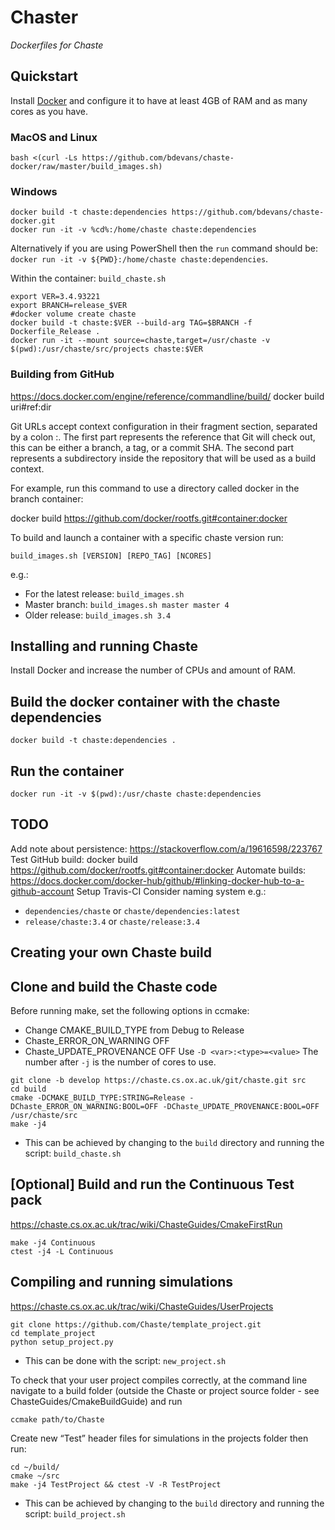 Chaster
=======

*Dockerfiles for Chaste*

Quickstart
----------

Install [Docker](https://www.docker.com) and configure it to have at least 4GB of RAM and as many cores as you have.

### MacOS and Linux
`bash <(curl -Ls https://github.com/bdevans/chaste-docker/raw/master/build_images.sh)`

### Windows
```
docker build -t chaste:dependencies https://github.com/bdevans/chaste-docker.git
docker run -it -v %cd%:/home/chaste chaste:dependencies
```
Alternatively if you are using PowerShell then the `run` command should be:
`docker run -it -v ${PWD}:/home/chaste chaste:dependencies`.

Within the container:
`build_chaste.sh`


```
export VER=3.4.93221
export BRANCH=release_$VER
#docker volume create chaste
docker build -t chaste:$VER --build-arg TAG=$BRANCH -f Dockerfile_Release .
docker run -it --mount source=chaste,target=/usr/chaste -v $(pwd):/usr/chaste/src/projects chaste:$VER
```

### Building from GitHub
https://docs.docker.com/engine/reference/commandline/build/
docker build uri#ref:dir

Git URLs accept context configuration in their fragment section, separated by a colon :. The first part represents the reference that Git will check out, this can be either a branch, a tag, or a commit SHA. The second part represents a subdirectory inside the repository that will be used as a build context.

For example, run this command to use a directory called docker in the branch container:

docker build https://github.com/docker/rootfs.git#container:docker


To build and launch a container with a specific chaste version run:

```build_images.sh [VERSION] [REPO_TAG] [NCORES]```

e.g.:

* For the latest release: `build_images.sh`
* Master branch: `build_images.sh master master 4`
* Older release: `build_images.sh 3.4`


Installing and running Chaste
-----------------------------

Install Docker and increase the number of CPUs and amount of RAM.

## Build the docker container with the chaste dependencies

`docker build -t chaste:dependencies .`

## Run the container

`docker run -it -v $(pwd):/usr/chaste chaste:dependencies`

TODO
----

Add note about persistence: https://stackoverflow.com/a/19616598/223767
Test GitHub build: docker build https://github.com/docker/rootfs.git#container:docker
Automate builds: https://docs.docker.com/docker-hub/github/#linking-docker-hub-to-a-github-account
Setup Travis-CI
Consider naming system e.g.:
* `dependencies/chaste` or `chaste/dependencies:latest`
* `release/chaste:3.4` or `chaste/release:3.4`

Creating your own Chaste build
------------------------------

## Clone and build the Chaste code

Before running make, set the following options in ccmake:
* Change CMAKE_BUILD_TYPE from Debug to Release
* Chaste_ERROR_ON_WARNING OFF
* Chaste_UPDATE_PROVENANCE OFF
Use `-D <var>:<type>=<value>`
The number after `-j` is the number of cores to use.

```
git clone -b develop https://chaste.cs.ox.ac.uk/git/chaste.git src
cd build
cmake -DCMAKE_BUILD_TYPE:STRING=Release -DChaste_ERROR_ON_WARNING:BOOL=OFF -DChaste_UPDATE_PROVENANCE:BOOL=OFF /usr/chaste/src
make -j4
```

* This can be achieved by changing to the `build` directory and running the script: `build_chaste.sh`


## [Optional] Build and run the Continuous Test pack

https://chaste.cs.ox.ac.uk/trac/wiki/ChasteGuides/CmakeFirstRun
```
make -j4 Continuous
ctest -j4 -L Continuous
```

## Compiling and running simulations

https://chaste.cs.ox.ac.uk/trac/wiki/ChasteGuides/UserProjects
```
git clone https://github.com/Chaste/template_project.git
cd template_project
python setup_project.py
```

* This can be done with the script: `new_project.sh`

To check that your user project compiles correctly, at the command line navigate to a build folder (outside the Chaste or project source folder - see ChasteGuides/CmakeBuildGuide) and run

`ccmake path/to/Chaste`

Create new “Test” header files for simulations in the projects folder then run:
```
cd ~/build/
cmake ~/src
make -j4 TestProject && ctest -V -R TestProject
```

* This can be achieved by changing to the `build` directory and running the script: `build_project.sh`
